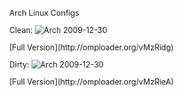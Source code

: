 Arch Linux Configs

Clean:
![Arch 2009-12-30](http://omploader.org/tMzRidg)
<p>[Full Version](http://omploader.org/vMzRidg)</p>

Dirty:
![Arch 2009-12-30](http://omploader.org/tMzRieA)
<p>[Full Version](http://omploader.org/vMzRieA)</p>
